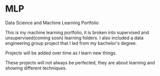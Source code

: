 # MLP
Data Science and Machine Learning Portfolio

This is my machine learning portfolio, it is broken into supervised and unsupervised(coming soon) learning folders. I also included a data engineering group project that I led from my bachelor's degree.

Projects will be added over time as I learn new things.

These projects will not always be perfected, they are about learning and showing different techniques.
